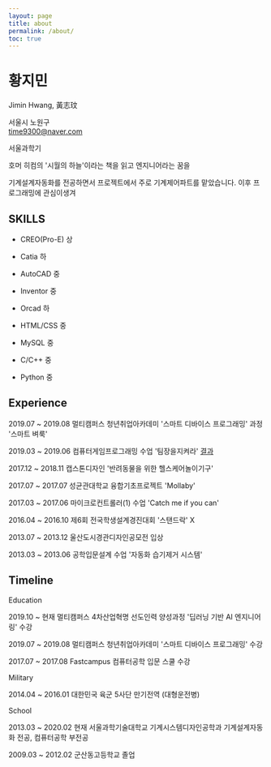 ```yaml
---
layout: page
title: about
permalink: /about/
toc: true
---
```


# 황지민

Jimin Hwang, 黃志玟

<i class="fas fa-map-marker-alt"></i> 서울시 노원구  
<i class="fas fa-envelope"></i> time9300@naver.com

서울과학기

호머 히컴의 '시월의 하늘'이라는 책을 읽고 엔지니어라는 꿈을 

기계설계자동화를 전공하면서 프로젝트에서 주로 기계제어파트를 맡았습니다. 이후 프로그래밍에 관심이생겨 



## SKILLS

- CREO(Pro-E) 상
- Catia 하
- AutoCAD 중
- Inventor 중
- Orcad 하



- HTML/CSS 중
- MySQL 중
- C/C++ 중
-  Python 중



## Experience

2019.07 ~ 2019.08 멀티캠퍼스 청년취업아카데미 '스마트 디바이스 프로그래밍' 과정 '스마트 벼룩'

2019.03 ~ 2019.06 컴퓨터게임프로그래밍 수업 '팀장을지켜라' [결과](https://play.google.com/store/apps/details?id=com.gibisoft.SaveTheTeamLeader&hl=ko)

2017.12 ~ 2018.11 캡스톤디자인 '반려동물을 위한 헬스케어놀이기구'

2017.07 ~ 2017.07 성균관대학교 융합기초프로젝트 'Mollaby'

2017.03 ~ 2017.06 마이크로컨트롤러(1) 수업 'Catch me if you can'

2016.04 ~ 2016.10 제6회 전국학생설계경진대회 '스탠드락' X

2013.07 ~ 2013.12 울산도시경관디자인공모전 입상

2013.03 ~ 2013.06 공학입문설계 수업 '자동화 습기제거 시스템'



## Timeline

<i class="fas fa-book-open"></i> Education

2019.10 ~        현재 멀티캠퍼스 4차산업혁명 선도인력 양성과정 '딥러닝 기반 AI 엔지니어링' 수강

2019.07 ~ 2019.08 멀티캠퍼스 청년취업아카데미 '스마트 디바이스 프로그래밍' 수강

2017.07 ~ 2017.08 Fastcampus 컴퓨터공학 입문 스쿨 수강

<i class="fas fa-fighter-jet"></i> Military

2014.04 ~ 2016.01 대한민국 육군 5사단 만기전역 (대형운전병)

<i class="fas fa-graduation-cap"></i> School

2013.03 ~ 2020.02 현재 서울과학기술대학교 기계시스템디자인공학과 기계설계자동화 전공, 컴퓨터공학 부전공

2009.03 ~ 2012.02 군산동고등학교 졸업

